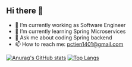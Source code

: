 ## Hi there 👋

- 🔭 I’m currently working as Software Engineer
- 🌱 I’m currently learning Spring Microservices
- 💬 Ask me about coding Spring backend
- 📫 How to reach me: pctien1401@gmail.com

[![Anurag's GitHub stats](https://github-readme-stats.vercel.app/api?username=pctiien)](https://github.com/anuraghazra/github-readme-stats)
[![Top Langs](https://github-readme-stats.vercel.app/api/top-langs/?username=pctiien)](https://github.com/anuraghazra/github-readme-stats)
